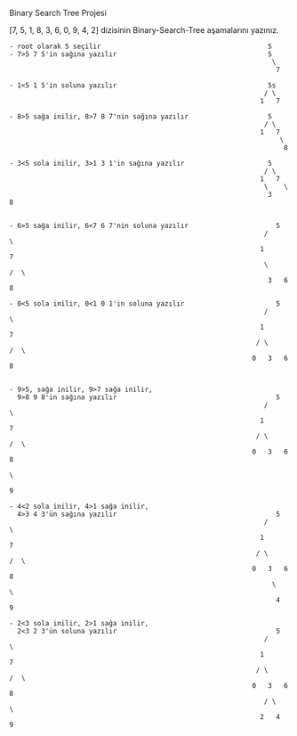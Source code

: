 Binary Search Tree Projesi

[7, 5, 1, 8, 3, 6, 0, 9, 4, 2] dizisinin Binary-Search-Tree aşamalarını yazınız.

    - root olarak 5 seçilir                                          5
    - 7>5 7 5'in sağına yazılır                                      5
                                                                      \
                                                                       7
    
    - 1<5 1 5'in soluna yazılır                                      5s
                                                                    / \
                                                                   1   7  

    - 8>5 sağa inilir, 8>7 8 7'nin sağına yazılır                    5
                                                                    / \
                                                                   1   7
                                                                        \
                                                                         8

    - 3<5 sola inilir, 3>1 3 1'in sağına yazılır                     5
                                                                    / \
                                                                   1   7
                                                                    \    \
                                                                     3    8


    - 6>5 sağa inilir, 6<7 6 7'nin soluna yazılır                      5
                                                                    /     \
                                                                   1       7
                                                                    \     /  \
                                                                     3   6    8  

    - 0<5 sola inilir, 0<1 0 1'in soluna yazılır                       5
                                                                    /     \
                                                                   1       7
                                                                  / \     /  \
                                                                 0   3   6    8


    - 9>5, sağa inilir, 9>7 sağa inilir,
      9>8 9 8'in sağına yazılır                                        5
                                                                    /     \
                                                                   1       7
                                                                  / \     /  \
                                                                 0   3   6    8
                                                                               \
                                                                                9

    - 4<2 sola inilir, 4>1 sağa inilir,
      4>3 4 3'ün sağına yazılır                                        5
                                                                    /     \
                                                                   1       7
                                                                  / \     /  \
                                                                 0   3   6    8
                                                                      \         \
                                                                       4         9

    - 2<3 sola inilir, 2>1 sağa inilir,
      2<3 2 3'ün soluna yazılır                                        5
                                                                    /     \
                                                                   1       7
                                                                  / \     /  \
                                                                 0   3   6    8
                                                                    / \         \
                                                                   2   4         9                                                                             
                                                                 
                                                                                                                                                   







